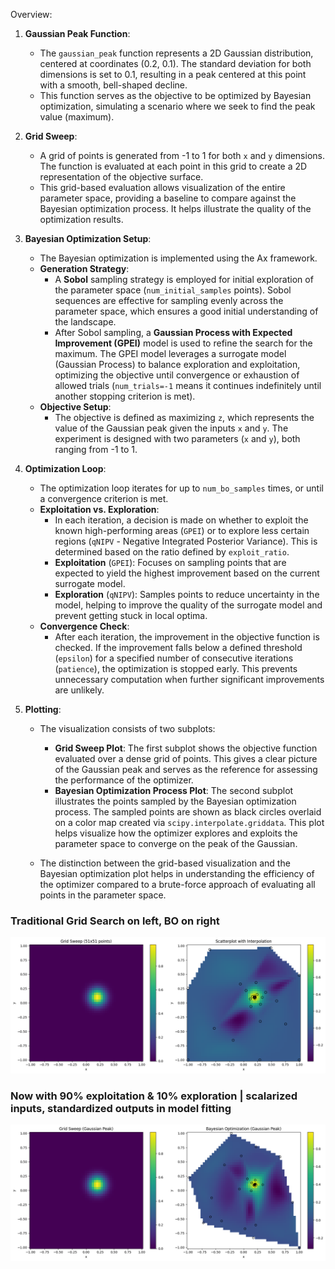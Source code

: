 Overview:

1. **Gaussian Peak Function**:
   - The `gaussian_peak` function represents a 2D Gaussian distribution, centered at coordinates (0.2, 0.1). The standard deviation for both dimensions is set to 0.1, resulting in a peak centered at this point with a smooth, bell-shaped decline.
   - This function serves as the objective to be optimized by Bayesian optimization, simulating a scenario where we seek to find the peak value (maximum).

2. **Grid Sweep**:
   - A grid of points is generated from -1 to 1 for both `x` and `y` dimensions. The function is evaluated at each point in this grid to create a 2D representation of the objective surface.
   - This grid-based evaluation allows visualization of the entire parameter space, providing a baseline to compare against the Bayesian optimization process. It helps illustrate the quality of the optimization results.

3. **Bayesian Optimization Setup**:
   - The Bayesian optimization is implemented using the Ax framework.
   - **Generation Strategy**:
     - A **Sobol** sampling strategy is employed for initial exploration of the parameter space (`num_initial_samples` points). Sobol sequences are effective for sampling evenly across the parameter space, which ensures a good initial understanding of the landscape.
     - After Sobol sampling, a **Gaussian Process with Expected Improvement (GPEI)** model is used to refine the search for the maximum. The GPEI model leverages a surrogate model (Gaussian Process) to balance exploration and exploitation, optimizing the objective until convergence or exhaustion of allowed trials (`num_trials=-1` means it continues indefinitely until another stopping criterion is met).
   - **Objective Setup**:
     - The objective is defined as maximizing `z`, which represents the value of the Gaussian peak given the inputs `x` and `y`. The experiment is designed with two parameters (`x` and `y`), both ranging from -1 to 1.

4. **Optimization Loop**:
   - The optimization loop iterates for up to `num_bo_samples` times, or until a convergence criterion is met.
   - **Exploitation vs. Exploration**:
     - In each iteration, a decision is made on whether to exploit the known high-performing areas (`GPEI`) or to explore less certain regions (`qNIPV` - Negative Integrated Posterior Variance). This is determined based on the ratio defined by `exploit_ratio`.
     - **Exploitation** (`GPEI`): Focuses on sampling points that are expected to yield the highest improvement based on the current surrogate model.
     - **Exploration** (`qNIPV`): Samples points to reduce uncertainty in the model, helping to improve the quality of the surrogate model and prevent getting stuck in local optima.
   - **Convergence Check**:
     - After each iteration, the improvement in the objective function is checked. If the improvement falls below a defined threshold (`epsilon`) for a specified number of consecutive iterations (`patience`), the optimization is stopped early. This prevents unnecessary computation when further significant improvements are unlikely.

5. **Plotting**:
   - The visualization consists of two subplots:
     - **Grid Sweep Plot**: The first subplot shows the objective function evaluated over a dense grid of points. This gives a clear picture of the Gaussian peak and serves as the reference for assessing the performance of the optimizer.
     - **Bayesian Optimization Process Plot**: The second subplot illustrates the points sampled by the Bayesian optimization process. The sampled points are shown as black circles overlaid on a color map created via `scipy.interpolate.griddata`. This plot helps visualize how the optimizer explores and exploits the parameter space to converge on the peak of the Gaussian.

   - The distinction between the grid-based visualization and the Bayesian optimization plot helps in understanding the efficiency of the optimizer compared to a brute-force approach of evaluating all points in the parameter space.


### Traditional Grid Search on left, BO on right

![top view](figures/output_1.png)

### Now with 90% exploitation & 10% exploration | scalarized inputs, standardized outputs in model fitting 

![top view](figures/output_2.png)

